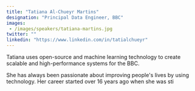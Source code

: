```yaml
---
title: "Tatiana Al-Chueyr Martins"
designation: "Principal Data Engineer, BBC"
images: 
 - /images/speakers/tatiana-martins.jpg
twitter: ""
linkedin: "https://www.linkedin.com/in/tatialchueyr"
---
```


Tatiana uses open-source and machine learning technology to create scalable and high-performance systems for the BBC.

She has always been passionate about improving people's lives by using technology. Her career started over 16 years ago when she was sti